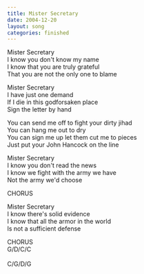 ```yaml
---
title: Mister Secretary
date: 2004-12-20
layout: song
categories: finished
---
```

Mister Secretary  
I know you don't know my name  
I know that you are truly grateful  
That you are not the only one to blame

Mister Secretary  
I have just one demand  
If I die in this godforsaken place  
Sign the letter by hand

<div class="chorus">
  You can send me off to fight your dirty jihad<br/>
  You can hang me out to dry<br/>
  You can sign me up let them cut me to pieces<br/>
  Just put your John Hancock on the line
</div>

Mister Secretary  
I know you don't read the news  
I know we fight with the army we have  
Not the army we'd choose

<div class="chorus">CHORUS</div>

Mister Secretary  
I know there's solid evidence  
I know that all the armor in the world  
Is not a sufficient defense

<div class="chorus">CHORUS</div>

<div class="chords">
  G/D/C/C<br/>
  <br/>
  C/G/D/G
</div>
